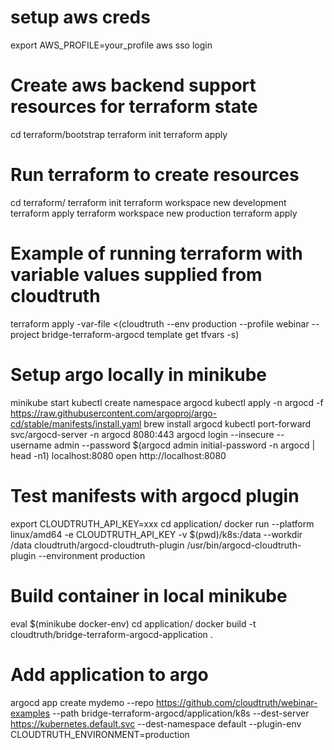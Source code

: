 # setup aws creds
export AWS_PROFILE=your_profile
aws sso login

# Create aws backend support resources for terraform state
cd terraform/bootstrap
terraform init
terraform apply

# Run terraform to create resources
cd terraform/
terraform init
terraform workspace new development
terraform apply
terraform workspace new production
terraform apply

# Example of running terraform with variable values supplied from cloudtruth
terraform apply -var-file <(cloudtruth --env production --profile webinar --project bridge-terraform-argocd template get tfvars -s)


# Setup argo locally in minikube
minikube start
kubectl create namespace argocd
kubectl apply -n argocd -f https://raw.githubusercontent.com/argoproj/argo-cd/stable/manifests/install.yaml
brew install argocd
kubectl port-forward svc/argocd-server -n argocd 8080:443
argocd login --insecure --username admin --password $(argocd admin initial-password -n argocd | head -n1) localhost:8080
open http://localhost:8080

# Test manifests with argocd plugin
export CLOUDTRUTH_API_KEY=xxx
cd application/
docker run --platform linux/amd64 -e CLOUDTRUTH_API_KEY -v $(pwd)/k8s:/data --workdir /data cloudtruth/argocd-cloudtruth-plugin /usr/bin/argocd-cloudtruth-plugin --environment production

# Build container in local minikube
eval $(minikube docker-env)
cd application/
docker build -t cloudtruth/bridge-terraform-argocd-application .

# Add application to argo
argocd app create mydemo --repo https://github.com/cloudtruth/webinar-examples --path bridge-terraform-argocd/application/k8s --dest-server https://kubernetes.default.svc --dest-namespace default --plugin-env CLOUDTRUTH_ENVIRONMENT=production
